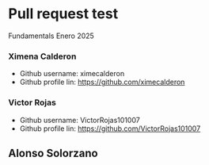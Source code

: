 # Pull request test

Fundamentals Enero 2025

### Ximena Calderon
- Github username: ximecalderon
- Github profile lin: https://github.com/ximecalderon

### Victor Rojas
- Github username: VictorRojas101007
- Github profile lin: https://github.com/VictorRojas101007

## Alonso Solorzano